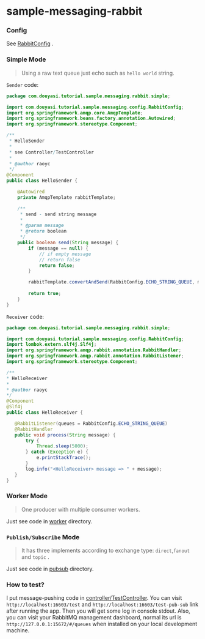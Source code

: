 # sample-messaging-rabbit


### Config

See [RabbitConfig](./src/main/java/com/douyasi/tutorial/sample/messaging/config/RabbitConfig.java) .

### Simple Mode

>   Using a raw text queue just echo such as `hello world` string.

`Sender` code:

```java
package com.douyasi.tutorial.sample.messaging.rabbit.simple;

import com.douyasi.tutorial.sample.messaging.config.RabbitConfig;
import org.springframework.amqp.core.AmqpTemplate;
import org.springframework.beans.factory.annotation.Autowired;
import org.springframework.stereotype.Component;

/**
 * HelloSender
 *
 * see Controller/TestController
 *
 * @author raoyc
 */
@Component
public class HelloSender {

    @Autowired
    private AmqpTemplate rabbitTemplate;

    /**
     * send - send string message
     *
     * @param message
     * @return boolean
     */
    public boolean send(String message) {
        if (message == null) {
            // if empty message
            // return false
            return false;
        }

        rabbitTemplate.convertAndSend(RabbitConfig.ECHO_STRING_QUEUE, message);
        
        return true;
    }
}
```

`Receiver` code:

 ```java
 package com.douyasi.tutorial.sample.messaging.rabbit.simple;

import com.douyasi.tutorial.sample.messaging.config.RabbitConfig;
import lombok.extern.slf4j.Slf4j;
import org.springframework.amqp.rabbit.annotation.RabbitHandler;
import org.springframework.amqp.rabbit.annotation.RabbitListener;
import org.springframework.stereotype.Component;

/**
 * HelloReceiver
 *
 * @author raoyc
 */
@Component
@Slf4j
public class HelloReceiver {

    @RabbitListener(queues = RabbitConfig.ECHO_STRING_QUEUE)
    @RabbitHandler
    public void process(String message) {
        try {
            Thread.sleep(5000);
        } catch (Exception e) {
            e.printStackTrace();
        }
        log.info("<HelloReceiver> message => " + message);
    }
}
 ```

### Worker Mode

>   One producer with multiple consumer workers.

Just see code in [worker](./src/main/java/com/douyasi/tutorial/sample/messaging/rabbit/worker) directory.

### `Publish/Subscribe` Mode

>   It has three implements according to exchange type: `direct`,`fanout` and `topic` .

Just see code in [pubsub](./src/main/java/com/douyasi/tutorial/sample/messaging/rabbit/pubsub) directory.


### How to test?

I put message-pushing code in [controller/TestController](./src/main/java/com/douyasi/tutorial/sample/messaging/controller/TestController.java). You can visit `http://localhost:16603/test` and `http://localhost:16603/test-pub-sub` link after running the app. Then you will get some log in console stdout. Also, you can visit your RabbitMQ management dashboard, normal its url is `http://127.0.0.1:15672/#/queues` when installed on your local development machine.

